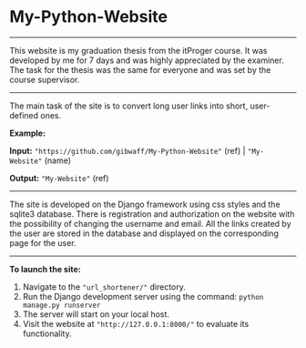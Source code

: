 # My-Python-Website

---

This website is my graduation thesis from the itProger course. It was developed by me for 7 days and was highly appreciated by the examiner. The task for the thesis was the same for everyone and was set by the course supervisor.

---

The main task of the site is to convert long user links into short, user-defined ones.

**Example:**

**Input:** `"https://github.com/gibwaff/My-Python-Website"` (ref)  | 
           `"My-Website"` (name)

**Output:** `"My-Website"` (ref)

---

The site is developed on the Django framework using css styles and the sqlite3 database. There is registration and authorization on the website with the possibility of changing the username and email. All the links created by the user are stored in the database and displayed on the corresponding page for the user.

---

**To launch the site:**

1.  Navigate to the `"url_shortener/"` directory.
2.  Run the Django development server using the command: `python manage.py runserver`
3.  The server will start on your local host.
4.  Visit the website at `"http://127.0.0.1:8000/"` to evaluate its functionality.
